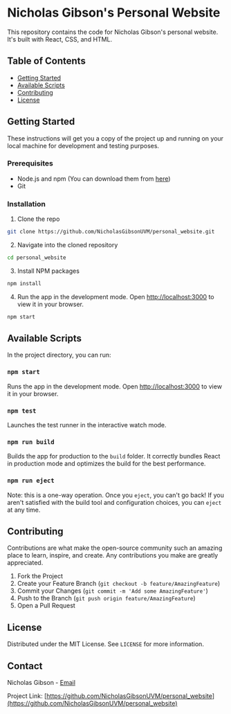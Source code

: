# Nicholas Gibson's Personal Website

This repository contains the code for Nicholas Gibson's personal website. It's built with React, CSS, and HTML.

## Table of Contents

- [Getting Started](#getting-started)
- [Available Scripts](#available-scripts)
- [Contributing](#contributing)
- [License](#license)

## Getting Started

These instructions will get you a copy of the project up and running on your local machine for development and testing purposes.

### Prerequisites

- Node.js and npm (You can download them from [here](https://nodejs.org/))
- Git

### Installation

1. Clone the repo
```bash
git clone https://github.com/NicholasGibsonUVM/personal_website.git
```
2. Navigate into the cloned repository
```bash
cd personal_website
```
3. Install NPM packages
```bash
npm install
```
4. Run the app in the development mode. Open [http://localhost:3000](http://localhost:3000) to view it in your browser.
```bash
npm start
```

## Available Scripts

In the project directory, you can run:

### `npm start`

Runs the app in the development mode. Open [http://localhost:3000](http://localhost:3000) to view it in your browser.

### `npm test`

Launches the test runner in the interactive watch mode.  

### `npm run build`

Builds the app for production to the `build` folder. It correctly bundles React in production mode and optimizes the build for the best performance.

### `npm run eject`

Note: this is a one-way operation. Once you `eject`, you can't go back! If you aren't satisfied with the build tool and configuration choices, you can `eject` at any time.

## Contributing

Contributions are what make the open-source community such an amazing place to learn, inspire, and create. Any contributions you make are greatly appreciated.

1. Fork the Project
2. Create your Feature Branch (`git checkout -b feature/AmazingFeature`)
3. Commit your Changes (`git commit -m 'Add some AmazingFeature'`)
4. Push to the Branch (`git push origin feature/AmazingFeature`)
5. Open a Pull Request

## License

Distributed under the MIT License. See `LICENSE` for more information.

## Contact

Nicholas Gibson - [Email](mailto:nicholas@example.com)

Project Link: [https://github.com/NicholasGibsonUVM/personal_website](https://github.com/NicholasGibsonUVM/personal_website)